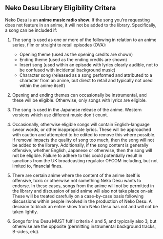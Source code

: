 ## Neko Desu Library Eligibility Critera

Neko Desu is an **anime music radio show**. If the song you're requesting does not feature in an anime, it will not be added to the library. Specifically, a song can be included if:

1. The song is used as one or more of the following in relation to an anime series, film or straight to retail episodes (OVA):
	- Opening theme (used as the opening credits are shown)
	- Ending theme (used as the ending credits are shown)
	- Insert song (used within an episode with lyrics clearly audible, not to be confused with incidental background music)
	- Character song (released as a song performed and attributed to a character from an anime, but direct to retail and typically not used within the anime itself)

2. Opening and ending themes can occasionally be instrumental, and these will be eligible. Otherwise, only songs with lyrics are eligible.

3. The song is used in the Japanese release of the anime. Western versions which use different music don't count.

4. Occasionally, otherwise eligible songs will contain English-language swear words, or other inappropriate lyrics. These will be approached with caution and attempted to be edited to remove this where possible. If removal impacts the quality of song too much, then the song will not be added to the library. Additionally, if the song content is generally offensive, whether English, Japanese or otherwise, then the song will not be eligible. Failure to adhere to this could potentially result in sanctions from the UK broadcasting regulator OFCOM including, but not limited to, financial fines.

5. There are certain anime where the content of the anime itself is offensive, toxic or otherwise not something Neko Desu wants to endorse. In these cases, songs from the anime will not be permitted in the library and discussion of said anime will also not take place on-air. These will be treated carefully on a case-by-case basis following discussions within people involved in the production of Neko Desu. A decision to block an entire show from Neko Desu has not and will not be taken lightly.

6. Songs for Inu Desu MUST fulfil criteria 4 and 5, and typically also 3, but otherwise are the opposite (permitting instrumental background tracks, B-sides, etc).

